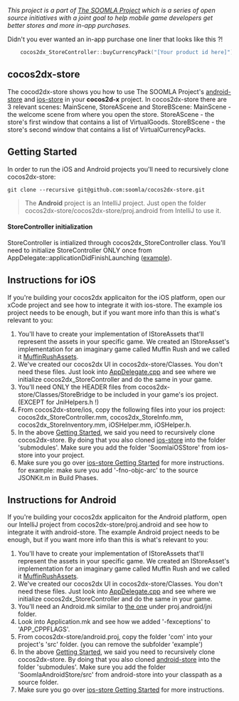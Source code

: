*This project is a part of [The SOOMLA Project](http://project.soom.la) which is a series of open source initiatives with a joint goal to help mobile game developers get better stores and more in-app purchases.*

Didn't you ever wanted an in-app purchase one liner that looks like this ?!

```cpp
    cocos2dx_StoreController::buyCurrencyPack("[Your product id here]");
```

cocos2dx-store
---

The cocod2dx-store shows you how to use The SOOMLA Project's [android-store](https://github.com/soomla/android-store) and [ios-store](https://github.com/soomla/ios-store) in your **cocos2d-x** project.
In cocos2dx-store there are 3 relevant scenes: MainScene, StoreAScene and StoreBScene:
    MainScene - the welcome scene from where you open the store.
    StoreAScene - the store's first window that contains a list of VirtualGoods.
    StoreBScene - the store's second window that contains a list of VirtualCurrencyPacks.

Getting Started
---

In order to run the iOS and Android projects you'll need to recursively clone cocos2dx-store:

```
git clone --recursive git@github.com:soomla/cocos2dx-store.git
```

> The **Android** project is an IntelliJ project. Just open the folder cocos2dx-store/cocos2dx-store/proj.android from IntelliJ to use it.

#### StoreController initialization

StoreController is intialized through cocos2dx_StoreController class. You'll need to initialize StoreController ONLY once from AppDelegate::applicationDidFinishLaunching ([example](https://github.com/soomla/cocos2dx-store/blob/master/cocos2dx-store/Classes/AppDelegate.cpp)).

Instructions for iOS
---

If you're building your cocos2dx applicaiton for the iOS platform, open our xCode project and see how to integrate it with ios-store.
The example ios project needs to be enough, but if you want more info than this is what's relevant to you:

1. You'll have to create your implementation of IStoreAssets that'll represent the assets in your specific game. We created an IStoreAsset's implementation for an imaginary game called Muffin Rush and we called it [MuffinRushAssets](https://github.com/soomla/cocos2dx-store/blob/master/cocos2dx-store/ios/MuffinRushAssets.m).
2. We've created our cocos2dx UI in cocos2dx-store/Classes. You don't need these files. Just look into [AppDelegate.cpp](https://github.com/soomla/cocos2dx-store/blob/master/cocos2dx-store/Classes/AppDelegate.cpp) and see where we initialize cocos2dx_StoreController and do the same in your game.
3. You'll need ONLY the HEADER files from cocos2dx-store/Classes/StoreBridge to be included in your game's ios project. (EXCEPT for JniHelpers.h !)
4. From cocos2dx-store/ios, copy the following files into your ios project: cocos2dx_StoreController.mm, cocos2dx_StoreInfo.mm, cocos2dx_StoreInventory.mm, iOSHelper.mm, iOSHelper.h.
5. In the above [Getting Started](https://github.com/soomla/cocos2dx-store#getting-started), we said you need to recursively clone cocos2dx-store. By doing that you also cloned [ios-store](https://www.github.com/soomla/ios-store) into the folder 'submodules'. Make sure you add the folder 'SoomlaiOSStore' from ios-store into your project. 
6. Make sure you go over [ios-store Getting Started](https://github.com/soomla/ios-store#getting-started-using-source-code) for more instructions. for example: make sure you add '-fno-objc-arc' to the source JSONKit.m in Build Phases.

Instructions for Android
---

If you're building your cocos2dx applicaiton for the Android platform, open our IntelliJ project from cocos2dx-store/proj.android and see how to integrate it with android-store.
The example Android project needs to be enough, but if you want more info than this is what's relevant to you:

1. You'll have to create your implementation of IStoreAssets that'll represent the assets in your specific game. We created an IStoreAsset's implementation for an imaginary game called Muffin Rush and we called it [MuffinRushAssets](https://github.com/soomla/cocos2dx-store/blob/master/cocos2dx-store/proj.android/src/com/soomla/cocos2dx/example/MuffinRushAssets.java).
2. We've created our cocos2dx UI in cocos2dx-store/Classes. You don't need these files. Just look into [AppDelegate.cpp](https://github.com/soomla/cocos2dx-store/blob/master/cocos2dx-store/Classes/AppDelegate.cpp) and see where we initialize cocos2dx_StoreController and do the same in your game.
3. You'll need an Android.mk similar to [the one](https://github.com/soomla/cocos2dx-store/blob/master/cocos2dx-store/proj.android/jni/Android.mk) under proj.android/jni folder.
4. Look into Application.mk and see how we added '-fexceptions' to 'APP_CPPFLAGS'.
5. From cocos2dx-store/android.proj, copy the folder 'com' into your project's 'src' folder. (you can remove the subfolder 'example')
6. In the above [Getting Started](https://github.com/soomla/cocos2dx-store#getting-started), we said you need to recursively clone cocos2dx-store. By doing that you also cloned [android-store](https://www.github.com/soomla/android-store) into the folder 'submodules'. Make sure you add the folder 'SoomlaAndroidStore/src' from android-store into your classpath as a source folder.
7. Make sure you go over [ios-store Getting Started](https://github.com/soomla/android-store#getting-started) for more instructions.





